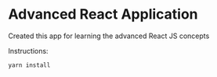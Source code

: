 <h1>Advanced React Application</h1>

Created this app for learning the advanced React JS concepts

Instructions:

```
yarn install
```
